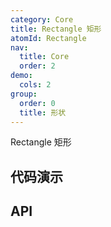 ```yaml
---
category: Core
title: Rectangle 矩形
atomId: Rectangle
nav:
  title: Core
  order: 2
demo:
  cols: 2
group:
  order: 0
  title: 形状
---
```


Rectangle 矩形

## 代码演示

<!-- prettier-ignore -->
<code src="./demo/basic.tsx"></code>

## API
